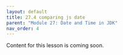 ```yaml
---
layout: default
title: 27.4 comparing js date
parent: "Module 27: Date and Time in JDK"
nav_order: 4
---
```


Content for this lesson is coming soon.
